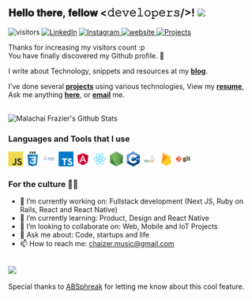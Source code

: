 <h2> 𝐇𝐞𝐥𝐥𝐨 𝐭𝐡𝐞𝐫𝐞, 𝐟𝐞𝐥𝐥𝐨𝐰 <𝚍𝚎𝚟𝚎𝚕𝚘𝚙𝚎𝚛𝚜/>! <img src="https://github.com/malachaifrazier/malachaifrazier/blob/master/gifs/Hi.gif" width="30px"> </h2>

<div align="center" width="50">
  <!-- <img src="https://i.imgur.com/dTYwdG1.gif" alt="Welcome!" width="300"/> -->
</div>

![visitors](https://visitor-badge.glitch.me/badge?page_id=malachaifrazier.malachaifrazier)
<a href="https://www.linkedin.com/in/malachaifrazier" target="_blank"><img src="https://img.shields.io/badge/LinkedIn-%230077B5.svg?&style=flat-square&logo=linkedin&logoColor=white" alt="LinkedIn"></a>
<a href="https://www.instagram.com/chaizermusic" target="_blank"><img src="https://img.shields.io/badge/Instagram-%23E4405F.svg?&style=flat-square&logo=instagram&logoColor=white" alt="Instagram"></a><!-- <a href="https://www.facebook.com/malachaifrazier0" target="_blank"><img src="https://img.shields.io/badge/Facebook-%231877F2.svg?&style=flat-square&logo=facebook&logoColor=white" alt="Facebook"></a> --><a href="http://www.malachai.xyz" target="_blank">
<img src="https://img.shields.io/static/v1?label=Website&message=malachai.xyz&color=%230076D6&style=flat-square&logo=internet-explorer&logoColor=%230076D6" alt="website"/>
</a>
<a href="http://www.malachai.xyz/works" target="_blank">
<img src="https://img.shields.io/badge/Projects-72-yellow?&style=flat-square" alt="Projects"/>
</a>
<br>

Thanks for increasing my visitors count :p  <br>
You have finally discovered my Github profile. 👋
<br>

I write about Technology, snippets and resources at my **[blog](https://malachai.xyz/blog)**.

I've done several **[projects](https://malachai.xyz/products)** using various technologies,
View my **[resume](https://drive.google.com/file/d/1bIpIxLYWTH7dTLKit4tpt2HV5F7EWqGO/view?usp=sharing)**,
Ask me anything **[here](https://github.com/malachaifrazier/malachaifrazier/issues/new)**,
or **[email](mailto:chaizer.music@gmail.com)** me.

<!-- <br>

Happy Coding, my peoples! 💪🏽 -->

<br>

<img src="https://github-readme-stats.vercel.app/api?username=malachaifrazier&show_icons=true&title_color=ffc857&icon_color=8ac926&text_color=daf7dc&bg_color=151515" alt="Malachai Frazier's Github Stats">

<br>

<h3><strong>Languages and Tools that I use </strong></h3>

<code><img height="30" src="https://raw.githubusercontent.com/github/explore/80688e429a7d4ef2fca1e82350fe8e3517d3494d/topics/javascript/javascript.png"></code>
<code><img height="30" src="https://raw.githubusercontent.com/github/explore/80688e429a7d4ef2fca1e82350fe8e3517d3494d/topics/css/css.png"></code>
<code><img height="30" src="https://raw.githubusercontent.com/github/explore/80688e429a7d4ef2fca1e82350fe8e3517d3494d/topics/java/java.png"></code>
<code><img height="30" src="https://raw.githubusercontent.com/github/explore/80688e429a7d4ef2fca1e82350fe8e3517d3494d/topics/typescript/typescript.png"></code>
<code><img height="30" src="https://raw.githubusercontent.com/github/explore/80688e429a7d4ef2fca1e82350fe8e3517d3494d/topics/angular/angular.png"></code>
<code><img height="30" src="https://raw.githubusercontent.com/github/explore/80688e429a7d4ef2fca1e82350fe8e3517d3494d/topics/react/react.png"></code>
<code><img height="30" src="https://raw.githubusercontent.com/github/explore/80688e429a7d4ef2fca1e82350fe8e3517d3494d/topics/nodejs/nodejs.png"></code>
<code><img height="30" src="https://raw.githubusercontent.com/github/explore/80688e429a7d4ef2fca1e82350fe8e3517d3494d/topics/cpp/cpp.png"></code>
<code><img height="30" src="https://raw.githubusercontent.com/github/explore/80688e429a7d4ef2fca1e82350fe8e3517d3494d/topics/mysql/mysql.png"></code>
<code><img height="30" src="https://raw.githubusercontent.com/github/explore/80688e429a7d4ef2fca1e82350fe8e3517d3494d/topics/firebase/firebase.png"></code>
<code><img height="30" src="https://raw.githubusercontent.com/github/explore/80688e429a7d4ef2fca1e82350fe8e3517d3494d/topics/git/git.png"></code>

<div align="center"></div>

<h3>
  <strong>For the culture 💪🏽</strong>
</h3>

- 🔭 I’m currently working on: Fullstack development (Next JS, Ruby on Rails, React and React Native)
- 🌱 I’m currently learning: Product, Design and React Native
- 👯 I’m looking to collaborate on: Web, Mobile and IoT Projects
- 💬 Ask me about: Code, startups and life
- 📫 How to reach me: chaizer.music@gmail.com

<br>
<img src="https://media.giphy.com/media/xT9IgG50Fb7Mi0prBC/giphy.gif" width="300">


Special thanks to [ABSphreak](https://www.github.com/absphreak) for letting me know about this cool feature.
